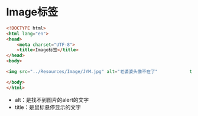 # Image标签

```html
<!DOCTYPE html>
<html lang="en">
<head>
    <meta charset="UTF-8">
    <title>Image标签</title>
</head>
<body>

<img src="../Resources/Image/JYM.jpg" alt="老婆婆头像不在了" 	 		title="老婆婆头像" width="300" height="400">

</body>
</html>
```

- alt：是找不到图片的alert的文字
- title：是鼠标悬停显示的文字
